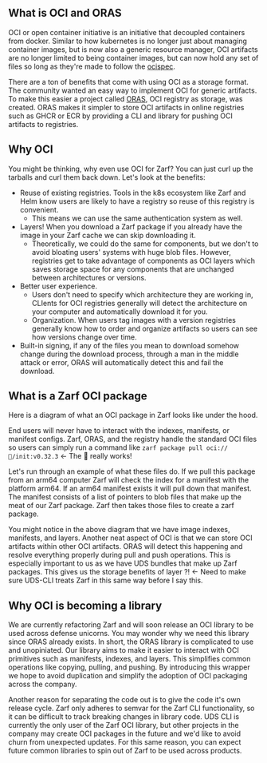 ## What is OCI and ORAS

OCI or open container initiative is an initiative that decoupled containers from docker. Similar to how kubernetes is no longer just about managing container images, but is now also a generic resource manager, OCI artifacts are no longer limited to being container images, but can now hold any set of files so long as they're made to follow the [ocispec](https://github.com/opencontainers/image-spec).

There are a ton of benefits that come with using OCI as a storage format. The community wanted an easy way to implement OCI for generic artifacts. To make this easier a project called [ORAS](https://oras.land/), OCI registry as storage, was created. ORAS makes it simpler to store OCI artifacts in online registries such as GHCR or ECR by providing a CLI and library for pushing OCI artifacts to registries.

## Why OCI

You might be thinking, why even use OCI for Zarf? You can just curl up the tarballs and curl them back down. Let's look at the benefits:

*   Reuse of existing registries. Tools in the k8s ecosystem like Zarf and Helm know users are likely to have a registry so reuse of this registry is convenient.
    *   This means we can use the same authentication system as well.
*   Layers! When you download a Zarf package if you already have the image in your Zarf cache we can skip downloading it.
    *   Theoretically, we could do the same for components, but we don't to avoid bloating users' systems with huge blob files. However, registries get to take advantage of components as OCI layers which saves storage space for any components that are unchanged between architectures or versions.
*   Better user experience.
    *   Users don't need to specify which architecture they are working in, CLIents for OCI registries generally will detect the architecture on your computer and automatically download it for you.
    *   Organization. When users tag images with a version registries generally know how to order and organize artifacts so users can see how versions change over time.
*   Built-in signing, if any of the files you mean to download somehow change during the download process, through a man in the middle attack or error, ORAS will automatically detect this and fail the download.

## What is a Zarf OCI package

Here is a diagram of what an OCI package in Zarf looks like under the hood.

End users will never have to interact with the indexes, manifests, or manifest configs. Zarf, ORAS, and the registry handle the standard OCI files so users can simply run a command like `zarf package pull oci://🦄/init:v0.32.3` <- The 🦄 really works! 

Let's run through an example of what these files do. If we pull this package from an arm64 computer Zarf will check the index for a manifest with the platform arm64. If an arm64 manifest exists it will pull down that manifest. The manifest consists of a list of pointers to blob files that make up the meat of our Zarf package. Zarf then takes those files to create a zarf package.

You might notice in the above diagram that we have image indexes, manifests, and layers. Another neat aspect of OCI is that we can store OCI artifacts within other OCI artifacts. ORAS will detect this happening and resolve everything properly during pull and push operations. This is especially important to us as we have UDS bundles that make up Zarf packages. This gives us the storage benefits of layer  ?! <- Need to make sure UDS-CLI treats Zarf in this same way before I say this. 

## Why OCI is becoming a library
We are currently refactoring Zarf and will soon release an OCI library to be used across defense unicorns. You may wonder why we need this library since ORAS already exists. In short, the ORAS library is complicated to use and unopiniated. Our library aims to make it easier to interact with OCI primitives such as manifests, indexes, and layers. This simplifies common operations like copying, pulling, and pushing. By introducing this wrapper we hope to avoid duplication and simplify the adoption of OCI packaging across the company. 

Another reason for separating the code out is to give the code it's own release cycle. Zarf only adheres to semvar for the Zarf CLI functionality, so it can be difficult to track breaking changes in library code. UDS CLI is currently the only user of the Zarf OCI library, but other projects in the company may create OCI packages in the future and we'd like to avoid churn from unexpected updates. For this same reason, you can expect future common libraries to spin out of Zarf to be used across products. 